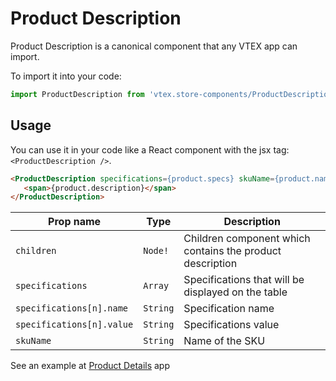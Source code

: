 # Product Description
Product Description is a canonical component that any VTEX app can import.

To import it into your code: 
```js
import ProductDescription from 'vtex.store-components/ProductDescription'
```

## Usage
You can use it in your code like a React component with the jsx tag: `<ProductDescription />`. 
```html
<ProductDescription specifications={product.specs} skuName={product.name}> 
   <span>{product.description}</span>
</ProductDescription>
```

| Prop name                | Type       | Description                                                                 |
| ------------------------ | ---------- | --------------------------------------------------------------------------- |
| `children`               | `Node!`    | Children component which contains the product description                   |
| `specifications`         | `Array`    | Specifications that will be displayed on the table                          |
| `specifications[n].name` | `String`   | Specification name                                                          |
| `specifications[n].value`| `String`   | Specifications value                                                        |
| `skuName`                | `String`   | Name of the SKU                                                             |

See an example at [Product Details](https://github.com/vtex-apps/product-details/blob/master/react/ProductDetails.js#L88) app
